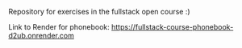 Repository for exercises in the fullstack open course :)

Link to Render for phonebook: https://fullstack-course-phonebook-d2ub.onrender.com